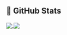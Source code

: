 
## 💬 GitHub Stats
<a href="https://github.com/joaoM0raes/joaoM0raes">
  <img align="center" src="https://github-readme-stats.vercel.app/api?username=joaoM0raes&theme=radical" />
</a>
<a href="https://github.com/JoaoM0raes">
  <img align="center" src="https://github-readme-stats.vercel.app/api/top-langs/?username=JoaoM0raes&hide=java,tex&title_color=ffffff&text_color=c9cacc&icon_color=2bbc8a&bg_color=1d1f21&langs_count=3" />
</a>





  
<!--

**JoaoM0raes/joaoM0raes** is a ✨ _special_ ✨ repository because its `README.md` (this file) appears on your GitHub profile.

Here are some ideas to get you started:

- 🔭 I’m currently working on ...
- 🌱 I’m currently learning ...
- 👯 I’m looking to collaborate on ...
- 🤔 I’m looking for help with ...
- 💬 Ask me about ...
- 📫 How to reach me: ...
- 😄 Pronouns: ...
- ⚡ Fun fact: ...
-->
